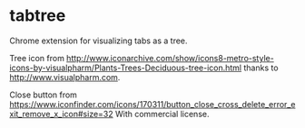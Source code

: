 tabtree
=======

Chrome extension for visualizing tabs as a tree.

Tree icon from http://www.iconarchive.com/show/icons8-metro-style-icons-by-visualpharm/Plants-Trees-Deciduous-tree-icon.html
thanks to http://www.visualpharm.com.

Close button from https://www.iconfinder.com/icons/170311/button_close_cross_delete_error_exit_remove_x_icon#size=32
With commercial license.
